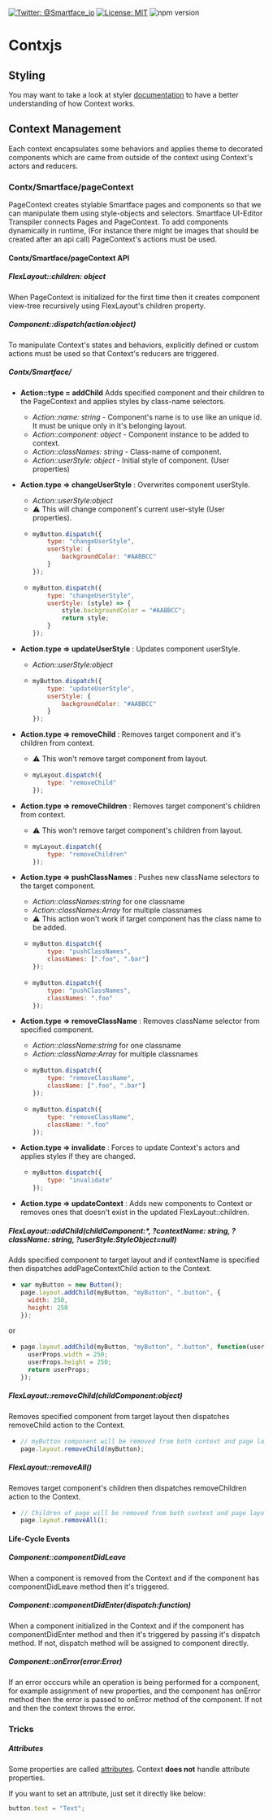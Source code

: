 [![Twitter: @Smartface_io](https://img.shields.io/badge/contact-@Smartface_io-blue.svg?style=flat)](https://twitter.com/smartface_io)
[![License: MIT](https://img.shields.io/badge/License-MIT-blue.svg)](https://github.com/smartface/contxjs/blob/master/LICENSE)
![npm version](https://img.shields.io/npm/v/@smartface/contx.svg?style=flat)

# Contxjs

## Styling
You may want to take a look at styler [documentation](https://github.com/smartface/styler/blob/master/README.md) 
to have a better understanding of how Context works.

## Context Management
Each context encapsulates some behaviors and applies theme to decorated components 
which are came from outside of the context using Context's actors and reducers.

### Contx/Smartface/pageContext
PageContext creates stylable Smartface pages and components so that we can manipulate 
them using style-objects and selectors. Smartface UI-Editor Transpiler connects 
Pages and PageContext. To add components dynamically in runtime, (For instance 
there might be images that should be created after an api call) PageContext's 
actions must be used.

#### Contx/Smartface/pageContext API
##### FlexLayout::children: object
When PageContext is initialized for the first time then it creates component 
view-tree recursively using FlexLayout's children property.

##### Component::dispatch(action:object)
To manipulate Context's states and behaviors, explicitly defined or custom actions 
must be used so that Context's reducers are triggered.

##### Contx/Smartface/

-  **Action::type = addChild**
Adds specified component and their children to the PageContext and applies styles 
by class-name selectors.
	- *Action::name: string* - Component's name is to use like an unique id. It must be unique only in it's belonging layout.
	- *Action::component: object* - Component instance to be added to context.
	- *Action::classNames: string* - Class-name of component.
	- *Action::userStyle: object* - Initial style of component. (User properties)

- **Action.type => changeUserStyle** : 
Overwrites component userStyle.
	- *Action::userStyle:object*
	- :warning: This will change component's current user-style (User properties).
 	-   ```js
        myButton.dispatch({
            type: "changeUserStyle",
            userStyle: {
                backgroundColor: "#AABBCC"
            }
        });
        ```
    -   ```js
        myButton.dispatch({
            type: "changeUserStyle",
            userStyle: (style) => {
                style.backgroundColor = "#AABBCC";
                return style;
            }
        });
        ```

- **Action.type => updateUserStyle** : 
Updates component userStyle.
	- *Action::userStyle:object*
	-   ```js
        myButton.dispatch({
            type: "updateUserStyle",
            userStyle: {
                backgroundColor: "#AABBCC"
            }
        });
        ```

- **Action.type => removeChild** : 
Removes target component and it's children from context.
    - :warning: This won't remove target component from layout.
	-   ```js
        myLayout.dispatch({
            type: "removeChild"
        });
        ```

- **Action.type => removeChildren** : 
Removes target component's children from context.
    - :warning: This won't remove target component's children from layout.
	-   ```js
        myLayout.dispatch({
            type: "removeChildren"
        });
        ```

- **Action.type => pushClassNames** : 
Pushes new className selectors to the target component.
	- *Action::classNames:string* for one classname
	- *Action::classNames:Array* for multiple classnames
	- :warning: This action won't work if target component has the class name to 
	be added.
	-   ```js
        myButton.dispatch({
            type: "pushClassNames",
            classNames: [".foo", ".bar"]
        });
        ```
	-   ```js
        myButton.dispatch({
            type: "pushClassNames",
            classNames: ".foo"
        });
        ```

- **Action.type => removeClassName** :
Removes className selector from specified component.
	- *Action::className:string* for one classname
	- *Action::className:Array* for multiple classnames
	-   ```js
        myButton.dispatch({
            type: "removeClassName",
            className: [".foo", ".bar"]
        });
        ```
	-   ```js
        myButton.dispatch({
            type: "removeClassName",
            className: ".foo"
        });
        ```

- **Action.type => invalidate** : 
Forces to update Context's actors and applies styles if they are changed.
	-   ```js
        myButton.dispatch({
            type: "invalidate"
        });
        ```

- **Action.type => updateContext** : 
Adds new components to Context or removes ones that doesn't exist in the updated FlexLayout::children.

##### FlexLayout::addChild(childComponent:*, ?contextName: string, ?className: string, ?userStyle:StyleObject=null)

Adds specified component to target layout and if contextName is specified then 
dispatches addPageContextChild action to the Context.
-   ```js
    var myButton = new Button();
    page.layout.addChild(myButton, "myButton", ".button", {
      width: 250,
      height: 250
    });
    ```
or
-   ```js
    page.layout.addChild(myButton, "myButton", ".button", function(userProps) {
      userProps.width = 250;
      userProps.height = 250;
      return userProps;
    });
    ```

#####  FlexLayout::removeChild(childComponent:object)

Removes specified component from target layout then dispatches removeChild action 
to the Context.

-   ```js
    // myButton component will be removed from both context and page layout
    page.layout.removeChild(myButton);
    ```

##### FlexLayout::removeAll()

Removes target component's children then dispatches removeChildren action to 
the Context.

-   ```js
    // Children of page will be removed from both context and page layout
    page.layout.removeAll();
    ```

#### Life-Cycle Events

##### Component::componentDidLeave

When a component is removed from the Context and if the component has componentDidLeave 
method then it's triggered.

##### Component::componentDidEnter(dispatch:function)

When a component initialized in the Context and if the component has componentDidEnter 
method and then it's triggered by passing it's dispatch method. If not, dispatch 
method will be assigned to component directly.

##### Component::onError(error:Error)

If an error occcurs while an operation is being performed for a component, for 
example assignment of new properties, and the component has onError method then 
the error is passed to onError method of the component. If not and then the 
context throws the error.

### Tricks

##### Attributes

Some properties are called [attributes](https://github.com/smartface/contxjs/blob/master/attributes.md).
Context **does not** handle attribute properties.

If you want to set an attribute, just set it directly like below:

```js
button.text = "Text";
```
